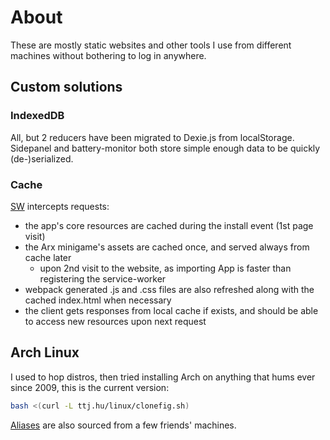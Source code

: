 # About

These are mostly static websites and other tools I use from different machines without bothering to log in anywhere.

## Custom solutions

### IndexedDB

All, but 2 reducers have been migrated to Dexie.js from localStorage. Sidepanel and battery-monitor both store simple enough data to be quickly (de-)serialized.

### Cache

[SW](./public/service-worker.js) intercepts requests:

- the app's core resources are cached during the install event (1st page visit)
- the Arx minigame's assets are cached once, and served always from cache later
  - upon 2nd visit to the website, as importing App is faster than registering the service-worker
- webpack generated .js and .css files are also refreshed along with the cached index.html when necessary
- the client gets responses from local cache if exists, and should be able to access new resources upon next request

## Arch Linux

I used to hop distros, then tried installing Arch on anything that hums ever since 2009, this is the current version:

```sh
bash <(curl -L ttj.hu/linux/clonefig.sh)
```

[Aliases](/public/linux/bash_aliases) are also sourced from a few friends' machines.
